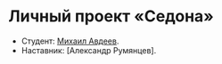 # Личный проект «Седона»

* Студент: [Михаил Авдеев](https://up.htmlacademy.ru/htmlcss/36/user/2328855).
* Наставник: [Александр Румянцев].
